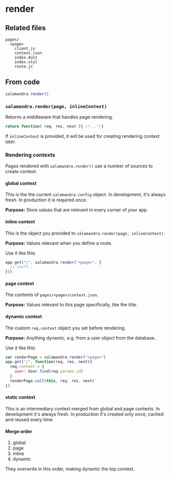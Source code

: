 render
======

## Related files

    pages/
      <page>
        client.js
        context.json
        index.dust
        index.styl
        route.js

## From code

```js
salamandra.render()
```

### `salamandra.render(page, inlineContext)`

Returns a middleware that handles page rendering.

```js
return function( req, res, next ){ /*...*/}
```

If `inlineContext` is provided, it will be used for creating rendering context later.

### Rendering contexts

Pages rendered with `salamandra.render()` use a number of sources to create context.

#### global context

This is the the current `salamandra.config` object.
In development, it's always fresh.
In production it is required once.

**Purpose:** Store values that are relevant in every corner of your app.

#### inline context

This is the object you provided to `salamandra.render(page, inlineContext)`.

**Purpose:** Values relevant when you define a route.

Use it like this:

```js
app.get("/", salamandra.render("<page>", {
  // stuff..
}))
```

#### page context

The contents of `pages/<page>/context.json`.

**Purpose:** Values relevant to this page specifically, like the title.

#### dynamic context

The custom `req.context` object you set before rendering.

**Purpose:** Anything dynamic, e.g. from a user object from the database.

Use it like this:

```js
var renderPage = salamandra.render("<page>")
app.get("/", function(req, res, next){
  req.context = {
    user: User.find(req.params.id)
  }
  renderPage.call(this, req, res, next)
})
```

#### static context

This is an intermediary context merged from global and page contexts.
In development it's always fresh.
In production it's created only once, cached and reused every time.

#### Merge order

  1. global
  2. page
  3. inline
  4. dynamic

They overwrite in this order, making dynamic the top context.

